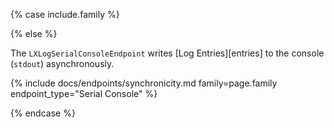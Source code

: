 {% case include.family %}

{% else %}


The `LXLogSerialConsoleEndpoint` writes [Log Entries][entries] to the console (`stdout`) asynchronously.

{% include docs/endpoints/synchronicity.md family=page.family endpoint_type="Serial Console" %}

{% endcase %}
